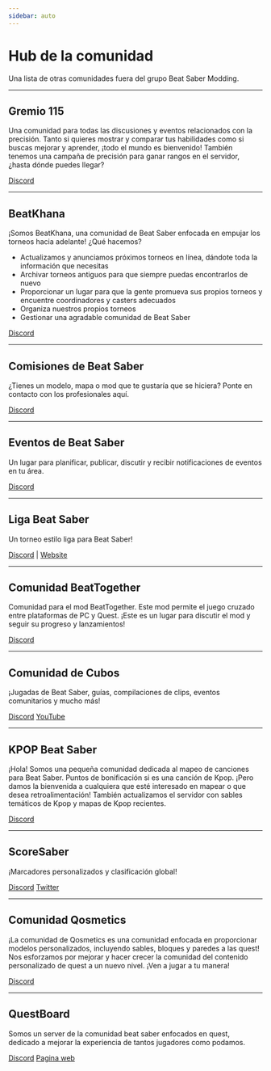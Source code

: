 ```yaml
---
sidebar: auto
---
```


# Hub de la comunidad
Una lista de otras comunidades fuera del grupo Beat Saber Modding.

---

## Gremio 115
Una comunidad para todas las discusiones y eventos relacionados con la precisión. Tanto si quieres mostrar y comparar tus habilidades como si buscas mejorar y aprender, ¡todo el mundo es bienvenido! También tenemos una campaña de precisión para ganar rangos en el servidor, ¿hasta dónde puedes llegar?

[Discord](https://discord.gg/j8m8cxr)

---

## BeatKhana
¡Somos BeatKhana, una comunidad de Beat Saber enfocada en empujar los torneos hacia adelante! ¿Qué hacemos?

* Actualizamos y anunciamos próximos torneos en línea, dándote toda la información que necesitas
* Archivar torneos antiguos para que siempre puedas encontrarlos de nuevo
* Proporcionar un lugar para que la gente promueva sus propios torneos y encuentre coordinadores y casters adecuados
* Organiza nuestros propios torneos
* Gestionar una agradable comunidad de Beat Saber

[Discord](https://discord.gg/5NjfSAC)

---

## Comisiones de Beat Saber
¿Tienes un modelo, mapa o mod que te gustaría que se hiciera? Ponte en contacto con los profesionales aquí.

[Discord](https://discord.gg/4RbcH5G)

---

## Eventos de Beat Saber
Un lugar para planificar, publicar, discutir y recibir notificaciones de eventos en tu área.

[Discord](https://discord.gg/q92brWG)

---

## Liga Beat Saber
Un torneo estilo liga para Beat Saber!

[Discord](https://discord.gg/rNmazdz) | [Website](https://beatsaberleague.com/)

---

## Comunidad BeatTogether
Comunidad para el mod BeatTogether. Este mod permite el juego cruzado entre plataformas de PC y Quest. ¡Este es un lugar para discutir el mod y seguir su progreso y lanzamientos!

[Discord](https://discord.com/invite/gezGrFG4tz)

---

## Comunidad de Cubos
¡Jugadas de Beat Saber, guías, compilaciones de clips, eventos comunitarios y mucho más!

[Discord](https://discord.gg/dwe8mbC) [YouTube](https://youtube.com/CubeCommunity)

---

## KPOP Beat Saber
¡Hola! Somos una pequeña comunidad dedicada al mapeo de canciones para Beat Saber. Puntos de bonificación si es una canción de Kpop. ¡Pero damos la bienvenida a cualquiera que esté interesado en mapear o que desea retroalimentación! También actualizamos el servidor con sables temáticos de Kpop y mapas de Kpop recientes.

[Discord](https://discord.gg/c9uHGYP)

---

## ScoreSaber
¡Marcadores personalizados y clasificación global!

[Discord](https://discord.gg/WpuDMwU) [Twitter](https://twitter.com/scoresaber)

---

## Comunidad Qosmetics
¡La comunidad de Qosmetics es una comunidad enfocada en proporcionar modelos personalizados, incluyendo sables, bloques y paredes a las quest! Nos esforzamos por mejorar y hacer crecer la comunidad del contenido personalizado de quest a un nuevo nivel. ¡Ven a jugar a tu manera!

[Discord](https://discord.gg/NXnPYEh)

---

## QuestBoard
Somos un server de la comunidad beat saber enfocados en quest, dedicado a mejorar la experiencia de tantos jugadores como podamos.

[Discord](https://discord.gg/d6DyW9v) [Pagina web](https://www.questmodding.com/)
